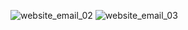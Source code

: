 ![website_email_02](https://github.com/ambientmoxie/email_template_jacquemus/assets/87242351/db55f801-b354-40fc-b00d-cbe067029aec)
![website_email_03](https://github.com/ambientmoxie/email_template_jacquemus/assets/87242351/e7e5612e-15a1-449f-bf18-024eeccc31d4)

